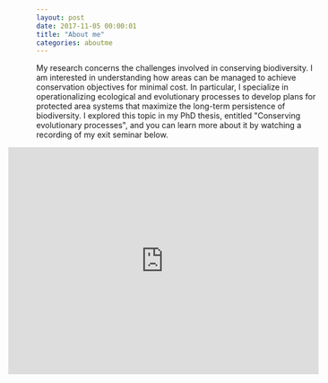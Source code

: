 ```yaml
---
layout: post
date: 2017-11-05 00:00:01
title: "About me"
categories: aboutme
---
```


<p>My research concerns the challenges involved in conserving biodiversity. I am interested in understanding how areas can be managed to achieve conservation objectives for minimal cost. In particular, I specialize in operationalizing ecological and evolutionary processes to develop plans for protected area systems that maximize the long-term persistence of biodiversity. I explored this topic in my PhD thesis, entitled "Conserving evolutionary processes", and you can learn more about it by watching a recording of my exit seminar below.</p>
<iframe align="middle" width="554" height="405" src="https://www.youtube.com/embed/dkkqXo8Z17w" frameborder="0" allow="autoplay; encrypted-media" allowfullscreen style="float:right;padding-left:1%;"></iframe>
</div>
<div class="clear"></div>
